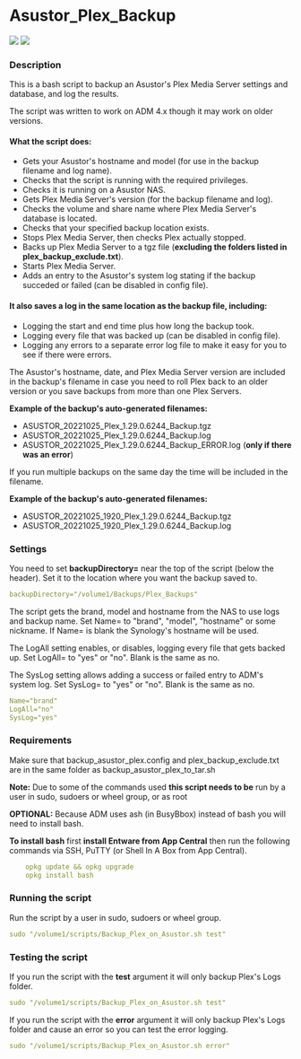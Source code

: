 # Asustor_Plex_Backup

<a href="https://github.com/007revad/Asustor_Plex_Backup/releases"><img src="https://img.shields.io/github/release/007revad/Asustor_Plex_Backup.svg"></a>
<a href="https://hits.seeyoufarm.com"><img src="https://hits.seeyoufarm.com/api/count/incr/badge.svg?url=https%3A%2F%2Fgithub.com%2F007revad%2FAsustor_Plex_Backup&count_bg=%2379C83D&title_bg=%23555555&icon=&icon_color=%23E7E7E7&title=hits&edge_flat=false"/></a>

### Description

This is a bash script to backup an Asustor's Plex Media Server settings and database, and log the results.

The script was written to work on ADM 4.x though it may work on older versions.

#### What the script does:

-   Gets your Asustor's hostname and model (for use in the backup filename and log name).
-   Checks that the script is running with the required privileges.
-   Checks it is running on a Asustor NAS.
-   Gets Plex Media Server's version (for the backup filename and log).
-   Checks the volume and share name where Plex Media Server's database is located.
-   Checks that your specified backup location exists.
-   Stops Plex Media Server, then checks Plex actually stopped.
-   Backs up Plex Media Server to a tgz file (**excluding the folders listed in plex_backup_exclude.txt**).
-   Starts Plex Media Server.
-   Adds an entry to the Asustor's system log stating if the backup succeded or failed (can be disabled in config file).

#### It also saves a log in the same location as the backup file, including:

-   Logging the start and end time plus how long the backup took.
-   Logging every file that was backed up (can be disabled in config file).
-   Logging any errors to a separate error log file to make it easy for you to see if there were errors.

The Asustor's hostname, date, and Plex Media Server version are included in the backup's filename in case you need to roll Plex back to an older version or you save backups from more than one Plex Servers.

**Example of the backup's auto-generated filenames:** 
-   ASUSTOR_20221025_Plex_1.29.0.6244_Backup.tgz
-   ASUSTOR_20221025_Plex_1.29.0.6244_Backup.log
-   ASUSTOR_20221025_Plex_1.29.0.6244_Backup_ERROR.log (**only if there was an error**)

If you run multiple backups on the same day the time will be included in the filename.

**Example of the backup's auto-generated filenames:** 
-   ASUSTOR_20221025_1920_Plex_1.29.0.6244_Backup.tgz
-   ASUSTOR_20221025_1920_Plex_1.29.0.6244_Backup.log

### Settings

You need to set **backupDirectory=** near the top of the script (below the header). Set it to the location where you want the backup saved to. 

```YAML
backupDirectory="/volume1/Backups/Plex_Backups"
```

The script gets the brand, model and hostname from the NAS to use logs and backup name.
Set Name= to "brand", "model", "hostname" or some nickname. If Name= is blank the Synology's hostname will be used.

The LogAll setting enables, or disables, logging every file that gets backed up. Set LogAll= to "yes" or "no". Blank is the same as no.

The SysLog setting allows adding a success or failed entry to ADM's system log. Set SysLog= to "yes" or "no". Blank is the same as no.

```YAML
Name="brand"
LogAll="no"
SysLog="yes"
```

### Requirements

Make sure that backup_asustor_plex.config and plex_backup_exclude.txt are in the same folder as backup_asustor_plex_to_tar.sh

**Note:** Due to some of the commands used **this script needs to be** run by a user in sudo, sudoers or wheel group, or as root

**OPTIONAL:** 
Because ADM uses ash (in BusyBbox) instead of bash you will need to install bash.

**To install bash** first **install Entware from App Central** then run the following commands via SSH, PuTTY (or Shell In A Box from App Central).
```YAML
    opkg update && opkg upgrade
    opkg install bash
```

### Running the script

Run the script by a user in sudo, sudoers or wheel group.

```YAML
sudo "/volume1/scripts/Backup_Plex_on_Asustor.sh test"
```

### Testing the script

If you run the script with the **test** argument it will only backup Plex's Logs folder.

```YAML
sudo "/volume1/scripts/Backup_Plex_on_Asustor.sh test"
```

If you run the script with the **error** argument it will only backup Plex's Logs folder and cause an error so you can test the error logging.

```YAML
sudo "/volume1/scripts/Backup_Plex_on_Asustor.sh error"
```

